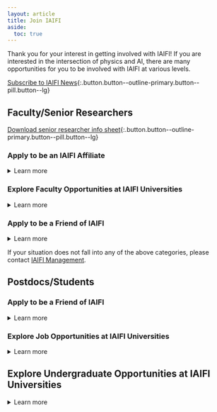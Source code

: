 ```yaml
---
layout: article
title: Join IAIFI
aside:
  toc: true
---
```


Thank you for your interest in getting involved with IAIFI! If you are interested in the intersection of physics and AI, there are many opportunities for you to be involved with IAIFI at various levels. 

[Subscribe to IAIFI News](http://mailman.mit.edu/mailman/listinfo/iaifi-news){:.button.button--outline-primary.button--pill.button--lg}

## Faculty/Senior Researchers

[Download senior researcher info sheet](images/IAIFI_Senior-Info_2022.pdf){:.button.button--outline-primary.button--pill.button--lg}

### Apply to be an IAIFI Affiliate
<details>
<summary>Learn more</summary>
<ul>
<li><a href="https://app.smartsheet.com/b/form/b73212d8895c4436a947b2dfdd999da3">Complete the IAIFI Affiliate application form</a></li>
<li> Must be sponsored by an <a href="people.html#senior-investigators">IAIFI Senior Investigator</a></li>
<li> Encourages reporting IAIFI-related activities to the NSF </li>
<li> Expected to participate in the life of IAIFI, including mentoring, presenting seminars, etc. </li>
<li> Invited to IAIFI internal events, including Town Halls, Journal Clubs, Symposia, etc. </li>
<li> Affiliate status reviewed annually </li>
</ul>
</details>

### Explore Faculty Opportunities at IAIFI Universities
<details>
<summary>Learn more</summary>
IAIFI does not have dedicated faculty opportunities, but there are often open faculty positions in IAIFI-affiliated universities. <a href="/job-board.html#iaifi-jobs">Browse IAIFI-related job opportunities</a>
</details>

### Apply to be a Friend of IAIFI
<details>
<summary>Learn more</summary>
<ul>
<li><a href="https://app.smartsheet.com/b/form/3cff913c564141249c4292ad8c435774">Complete the interest form</a></li>
<li>Must be affiliated with one of the IAIFI institutions (MIT, Harvard, Northeastern, Tufts) or another Boston-area university or company</li>
<li>Welcome to join IAIFI internal events, including lightning talks, journal clubs, socials, etc, but not required to be involved or report on activities (unlike Affiliate)</li>
</ul>
</details>

If your situation does not fall into any of the above categories, please contact [IAIFI Management](mailto:iaifi@mit.edu).

## Postdocs/Students

### Apply to be a Friend of IAIFI
<details>
<summary>Learn more</summary>
<ul>
<li><a href="https://app.smartsheet.com/b/form/3cff913c564141249c4292ad8c435774">Complete the interest form</a></li>
<li>Must be affiliated with one of the IAIFI institutions (MIT, Harvard, Northeastern, Tufts) or another Boston-area university or company</li>
<li>Welcome to join IAIFI internal events, including lightning talks, journal clubs, socials, etc, but not required to be involved or report on activities (unlike Affiliate)</li>
</ul>
</details>

### Explore Job Opportunities at IAIFI Universities
<details>
<summary>Learn more</summary>
The flagship postdoctoral opportunity in IAIFI is the IAIFI Fellowship program, but there are other job opportunities at the participating universities with IAIFI-affiliated researchers.
<ul>
<li><a href="fellows.html">Apply to be an IAIFI Fellow</a>: Applications currently closed.</li>
<li> <a href="/job-board.html#iaifi-jobs">Browse IAIFI-related job opportunities</a></li>
</ul>
</details>

## Explore Undergraduate Opportunities at IAIFI Universities
<details>
<summary>Learn more</summary>
IAIFI investigators often have opportunities for undergraduate students to get involved in research through volunteer projects or formal programs.

<ul>
<li> <a href="https://oge.mit.edu/graddiversity/msrp/">Apply to the MIT Summer Research Program</a></li>
<ul>
<li> Applications open in November for following Summer</li>
<li> This program’s goal is to increase the number of underrepresented minorities and underserved (e.g. low socio-economic background, first generation) students in the research enterprise.</li>
</ul>
<li>MIT Undergraduate Research Opportunity Program</li>
<ul>
<li> Contact an <a href="https://iaifi.org/people.html#senior-investigators">IAIFI Senior Investigator</a> at MIT to inquire about potential UROP funding</li>
<li>Learn more about [becoming a UROP](https://urop.mit.edu/)</li>
</ul>
</ul>


<!---
<img class="image" src="images/tufts_logo.png" align="right" style="max-width:300px;width:10%" hspace="10" vspace="10"/>
### Tufts Visiting and Early Research Scholars' Experiences (VERSE) Scholars Program

[Apply to the Tufts VERSE Program](https://students.tufts.edu/gsas-deans-office/diversity-inclusion-community/verse-scholars-program)
* Applications open December 1 for Summer 2023
* The goal of the VERSE program is to: enable students to connect to faculty mentors with active research labs and projects; gain valuable hands-on training that will build confidence in conducting future independent research; and inspire students to pursue doctoral studies at Tufts and envision research careers.
* Deadline: January 31, 2023
---> 

<!---
<img class="image" src="images/mit_logo.png" align="right" style="max-width:1280px;width:10%" hspace="10" vspace="10"/>
### MIT Center for Theoretical Physics


* [Junior faculty openings in the MIT CTP](http://academicjobsonline.org/ajo/mit/ctp/)
* Deadline: N/A


<img class="image" src="images/mit_logo.png" align="right" style="max-width:1280px;width:10%" hspace="10" vspace="10"/>
### MIT Physics Division of Experimental Particle and Nuclear Physics

* [Junior faculty openings in MIT Physics NUPAX](https://academicjobsonline.org/ajo/jobs/23062)
* Deadline: December 1, 2022


<img class="image" src="images/mit_logo.png" align="right" style="max-width:1280px;width:10%" hspace="10" vspace="10"/>
### MIT Department of Electrical Engineering and Computer Science (EECS)

* [Junior faculty openings in MIT EECS](https://faculty-searches.mit.edu/eecs/)
* Deadline: December 1, 2022

<img class="image" src="images/mit_logo.png" align="right" style="max-width:1280px;width:10%" hspace="10" vspace="10"/>
### MIT Kavli Institute for Astrophysics and Space Research

* [Junior faculty openings in MIT Physics, Kavli Institute](https://academicjobsonline.org/ajo/jobs/23065)
* Deadline: December 1, 2022

<img class="image" src="images/harvard_logo.png" align="right" style="max-width:403px;width:10%" hspace="10" vspace="10"/>
### Harvard University Department of Physics
* [Tenure-track Professor in Physics](https://www.physics.harvard.edu/jobs)
* Deadline: November 15, 2022 or until position is filled
---> 

<!---
### Harvard University School of Engineering and Applied Sciences (SEAS)
* [Tenure-track faculty openings in Harvard School of Engineering and Applied Sciences](https://www.seas.harvard.edu/office-faculty-affairs/open-academic-positions?job_type%5Btenure%5D=tenure&sort_by=search_api_relevance)
* Deadline: Applications currently closed.
--->

<!---
<img class="image" src="images/tufts_logo.png" align="right" style="max-width:300px;width:10%" hspace="10" vspace="10"/>
### Tufts University Department of Computer Science
* [Assistant or Associate Professor in AI opening at Tufts University Department of Computer Science](https://apply.interfolio.com/92330)
* Deadline: Applications currently closed.
--->

<!---
<img class="image" src="images/northeastern_logo.png" align="right" style="max-width:1200px;width:10%" hspace="10" vspace="10"/>
### Northeastern University Khoury College of Computer Sciences
* [Teaching Professor openings in Computer Science](https://northeastern.wd1.myworkdayjobs.com/en-US/careers/details/Assistant-Teaching-Professor-Associate-Teaching-Professor-Full-Teaching-Professor---Boston_R108315)
* Deadline: December 1, 2022 (or until search is complete)

<img class="image" src="images/brandeis-logo.png" align="right" style="max-width:802px;width:10%" hspace="10" vspace="10"/>
### Brandeis University Department of Mathematics
* [Tenure-Track Assistant Professor in Applied Mathematics](https://www.mathjobs.org/jobs/list/20758)
* Deadline: November 1, 2022 
--->

